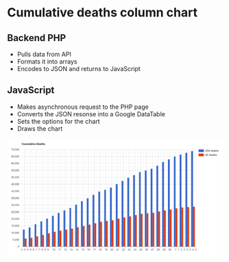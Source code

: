  # Cumulative deaths column chart
 ## Backend PHP
 - Pulls data from API
 - Formats it into arrays
 - Encodes to JSON and returns to JavaScript
 
 ## JavaScript
 - Makes asynchronous request to the PHP page
 - Converts the JSON resonse into a Google DataTable
 - Sets the options for the chart
 - Draws the chart
 
 
 ![Example of a chart of the cumulative deaths in UK and USA from COVID-19](cumulative-deaths-column-chart.PNG)
 

